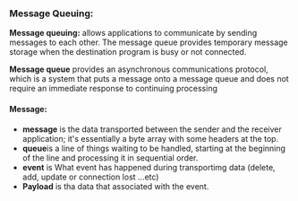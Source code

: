 ### Message Queuing:
**Message queuing:** allows applications to communicate by sending messages to each other. The message queue provides temporary message storage when the destination program is busy or not connected.

**Message queue** provides an asynchronous communications protocol, which is a system that puts a message onto a message queue and does not require an immediate response to continuing processing

#### Message:
- **message** is the data transported between the sender and the receiver application; it's essentially a byte array with some headers at the top.
- **queue**is a line of things waiting to be handled, starting at the beginning of the line and processing it in sequential order.
- **event** is What event has happened during transportimg data (delete, add, update or connection lost ...etc)
- **Payload** is tha data that associated with the event.

